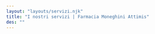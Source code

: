 ```yaml
---
layout: "layouts/servizi.njk"
title: "I nostri servizi | Farmacia Moneghini Attimis"
des: ""
---
```


